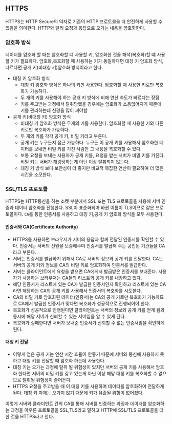 ## HTTPS
HTTPS는 HTTP Secure의 약자로 기존의 HTTP 프로토콜을 더 안전하게 사용할 수 있음을 의미한다. HTTP와 달리 요청과 응답으로 오가는 내용을 암호화한다.

### 암호화 방식
데이터를 암호화 할 때는 암호화할 떄 사용할 키, 암호화한 것을 해석(복호화)할 떄 사용할 키가 필요하다. 암호화,복호화할 때 사용하는 키가 동일하다면 대칭 키 암호화 방식, 다르다면 공개 키(비대칭 키)암호화 방식이라고 한다.
- 대칭 키 암호화 방식
  - 대칭 키 암호화 방식은 하나의 키만 사용한다. 암호화할 때 사용한 키로만 복호화가 가능하다.
  - 두 개의 키를 사용해야 하는 공개 키 방식에 비해 연산 속도가 빠르다는 장점
  - 키를 주고받는 과정에서 탈취당했을 경우에는 암호화가 소용없어지기 때문에 키를 관리하는데 신경을 많이 써야함
- 공개 키(비대칭 키) 암호화 방식
  - 비대칭 키 암호화 방식은 두개의 키를 사용한다. 암호화할 때 사용한 키와 다른 키로만 복호화가 가능하다.
  - 두 개의 키를 각각 공개 키, 비밀 키라고 부른다.
  - 공개 키는 누구든지 접근 가능하다. 누구든 이 공개 키를 사용해서 암호화한 데이터를 보내면 비밀 키를 가진 사람만 그 내용을 복호화할 수 있다.
  - 보통 요청을 보내는 사용자가 공개 키를, 요청을 받는 서버가 비밀 키를 가진다. 비밀 키는 서버가 해킹당하는게 아닌 이상 탈취되지 않는다.
  - 대칭 키 방식 보다 보안성이 더 좋지만 비교적 복잡한 연산이 필요하여 더 많은 시간을 소모한다.

### SSL/TLS 프로토콜
HTTPS는 HTTP통신을 하는 소켓 부분에서 SSL 또는 TLS 프로토콜을 사용해 서버 인증과 데이터 암호화를 진행한다. SSL이 표준화되며 바뀐 이름이 TLS이므로 같은 프로토콜이다. `CA`를 통한 인증서를 사용하고 대칭 키,공개 키 암호화 방식을 모두 사용한다.
#### 인증서와 CA(Certificate Authority)
- HTTPS를 사용하면 브라우저가 서버의 응답과 함께 전달된 인증서를 확인할 수 있다. 인증서는 서버의 신원을 보증해주며 인증서를 발급해 주는 공인된 기관들을 CA라고 부른다.
- 서버는 인증서를 발급하기 위해서 CA로 서버의 정보와 공개 키를 전달한다. CA는 서버의 공개 키와 정보를 CA의 비밀 키로 암호화하여 인증서를 발급한다.
- 서버는 클라이언트에게 요청을 받으면 CA에게서 발급받은 인증서를 보내준다. 사용자가 사용하는 브라우저는 CA들의 리스트와 공개 키를 내장하고 있다.
- 해당 인증서가 리스트에 있는 CA가 발급한 인증서인지 확인하고 리스트에 있는 CA라면 해당하는 CA의 공개 키를 사용해서 인증서의 복호화를 시도한다.
- CA의 비밀 키로 암호화된 데이터(인증서)는 CA의 공개 키로만 복호화가 가능하므로 CA에서 발급한 인증서가 맞다면 복호화가 성공적으로 진행되어야 한다.
- 복호화가 성공적으로 진행된다면 클라이언트는 서버의 정보와 공개 키를 얻게 됨과 동시에 해당 서버가 신뢰할 수 있는 서버임을 알 수 있게 된다.
- 복호화가 실패한다면 서버가 보내준 인증서가 신뢰할 수 없는 인증서임을 확인하게 된다.

#### 대칭 키 전달
- 이렇게 얻은 공개 키는 연산 시간 효율이 안좋기 때문에 서버와 통신에 사용하지 못하고 대칭 키를 전달할 때 암호화 하는데 사용한다. 
- 대칭 키는 오가는 과정에 탈취 될 위험성이 있지만 서버의 공개 키를 사용해서 암호화 한다면 서버의 비밀 키를 갖고 있는게 아닌 이상 해당 대칭 키를 복호화할 수 없으므로 탈취될 위험성이 줄어든다.
- HTTPS 요청을 주고받을 때 이 대칭 키를 사용하여 데이터를 암호화하여 전달하게 된다. 대칭 키 자체는 오가지 않기 때문에 키가 유출될 위험이 없어졌다. 

이렇게 서버와 클라이언트 간의 CA를 통해 서버를 인증하는 과정과 데이터를 암호화하는 과정을 아우른 프로토콜을 SSL,TLS라고 말하고 HTTP에 SSL/TLS 프로토콜을 더한 것을 HTTPS라고 한다.